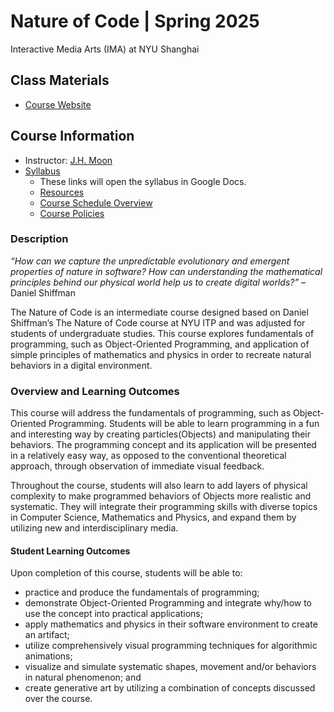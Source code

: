 # Nature of Code | Spring 2025

Interactive Media Arts (IMA) at NYU Shanghai

## Class Materials

- [Course Website](https://moqn.github.io/IMA-Nature-of-Code/)

## Course Information

- Instructor: [J.H. Moon](mailto:jh.moon@nyu.edu)
- [Syllabus](https://docs.google.com/document/d/1fNX57oIpGL1dCpywXw035ivzZdmToGSTvdMhtscEHoY/edit?usp=sharing)
  - These links will open the syllabus in Google Docs.
  - [Resources](https://docs.google.com/document/d/1fNX57oIpGL1dCpywXw035ivzZdmToGSTvdMhtscEHoY/edit#bookmark=id.7hn1xbffa92p)
  - [Course Schedule Overview](https://docs.google.com/document/d/1fNX57oIpGL1dCpywXw035ivzZdmToGSTvdMhtscEHoY/edit#bookmark=id.y6mbbsoi6t21)
  - [Course Policies](https://docs.google.com/document/d/1fNX57oIpGL1dCpywXw035ivzZdmToGSTvdMhtscEHoY/edit#bookmark=id.azhyd49tdw8p)

### Description

_“How can we capture the unpredictable evolutionary and emergent properties of nature in software? How can understanding the mathematical principles behind our physical world help us to create digital worlds?”_ – Daniel Shiffman

The Nature of Code is an intermediate course designed based on Daniel Shiffman’s The Nature of Code course at NYU ITP and was adjusted for students of undergraduate studies. This course explores fundamentals of programming, such as Object-Oriented Programming, and application of simple principles of mathematics and physics in order to recreate natural behaviors in a digital environment.

### Overview and Learning Outcomes

This course will address the fundamentals of programming, such as Object-Oriented Programming. Students will be able to learn programming in a fun and interesting way by creating particles(Objects) and manipulating their behaviors. The programming concept and its application will be presented in a relatively easy way, as opposed to the conventional theoretical approach, through observation of immediate visual feedback.

Throughout the course, students will also learn to add layers of physical complexity to make programmed behaviors of Objects more realistic and systematic. They will integrate their programming skills with diverse topics in Computer Science, Mathematics and Physics, and expand them by utilizing new and interdisciplinary media.

#### Student Learning Outcomes

Upon completion of this course, students will be able to:

- practice and produce the fundamentals of programming;
- demonstrate Object-Oriented Programming and integrate why/how to use the concept into practical applications;
- apply mathematics and physics in their software environment to create an artifact;
- utilize comprehensively visual programming techniques for algorithmic animations;
- visualize and simulate systematic shapes, movement and/or behaviors in natural phenomenon; and
- create generative art by utilizing a combination of concepts discussed over the course.
